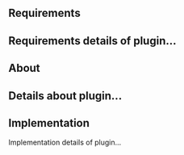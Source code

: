 ## Requirements
Requirements details of plugin...
---
## About
Details about plugin...
---
## Implementation
Implementation details of plugin...